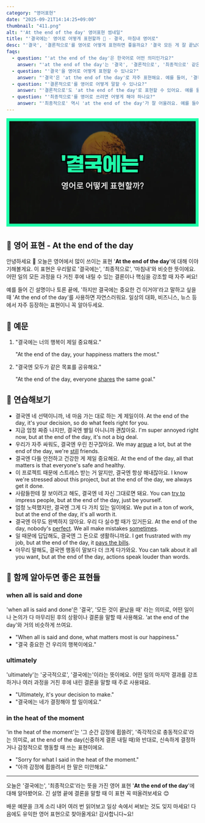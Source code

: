 ```yaml
---
category: "영어표현"
date: "2025-09-21T14:14:25+09:00"
thumbnail: "411.png"
alt: "'At the end of the day' 영어표현 썸네일"
title: "'결국에는' 영어로 어떻게 표현할까 🌅 - 결국, 마침내 영어로"
desc: "'결국', '결론적으로'를 영어로 어떻게 표현하면 좋을까요? '결국 모든 게 잘 끝났어요.', '결국 중요한 건 건강이에요.' 등을 영어로 표현하는 법을 배워봅시다. 다양한 예문을 통해서 연습하고 본인의 표현으로 만들어 보세요."
faqs:
  - question: "'at the end of the day'은 한국어로 어떤 의미인가요?"
    answer: "'at the end of the day'는 '결국', '결론적으로', '최종적으로' 같은 뜻이에요. 여러 상황을 다 고려하고 결국 얘기하고 싶은 핵심을 말할 때 자주 써요."
  - question: "'결국'을 영어로 어떻게 표현할 수 있나요?"
    answer: "'결국'은 'at the end of the day'로 자주 표현해요. 예를 들어, '결국 모든 게 잘 끝났어요.'는 'At the end of the day, everything turned out well.'이라고 해요."
  - question: "'결론적으로'를 영어로 어떻게 말할 수 있나요?"
    answer: "'결론적으로'도 'at the end of the day'로 표현할 수 있어요. 예를 들어, '결론적으로 중요한 건 건강이에요.'는 'At the end of the day, health is what matters.'라고 말해요."
  - question: "'최종적으로'를 영어로 쓰려면 어떻게 해야 하나요?"
    answer: "'최종적으로' 역시 'at the end of the day'가 잘 어울려요. 예를 들어, '최종적으로 우리가 원하는 건 행복이에요.'는 'At the end of the day, what we want is happiness.'라고 말해요."
---
```


!['At the end of the day' 영어표현](./411.png)

## 🌟 영어 표현 - At the end of the day

안녕하세요 👋 오늘은 영어에서 많이 쓰이는 표현 '**At the end of the day**'에 대해 이야기해볼게요. 이 표현은 우리말로 '결국에는', '최종적으로', '마침내'와 비슷한 뜻이에요. 어떤 일의 모든 과정을 다 거친 후에 내릴 수 있는 결론이나 핵심을 강조할 때 자주 써요!

예를 들어 긴 설명이나 토론 끝에, '하지만 결국에는 중요한 건 이거야'라고 말하고 싶을 때 'At the end of the day'를 사용하면 자연스러워요. 일상의 대화, 비즈니스, 뉴스 등에서 자주 등장하는 표현이니 꼭 알아두세요.

## 📖 예문

1. "결국에는 너의 행복이 제일 중요해요."

   "At the end of the day, your happiness matters the most."

2. "결국엔 모두가 같은 목표를 공유해요."

   "At the end of the day, everyone [shares](/blog/in-english/248.share/) the same goal."

## 💬 연습해보기

<ul data-interactive-list>

  <li data-interactive-item>
    <span data-toggler>결국엔 네 선택이니까, 네 마음 가는 대로 하는 게 제일이야.</span>
    <span data-answer>At the end of the day, it's your decision, so do what feels right for you.</span>
  </li>

  <li data-interactive-item>
    <span data-toggler>지금 엄청 짜증 나지만, 결국엔 별일 아니니까 괜찮아요.</span>
    <span data-answer>I'm super annoyed right now, but at the end of the day, it's not a big deal.</span>
  </li>

  <li data-interactive-item>
    <span data-toggler>우리가 자주 싸워도, 결국엔 우린 친구잖아요.</span>
    <span data-answer>We may <a href="/blog/in-english/132.argue/">argue</a> a lot, but at the end of the day, we're <a href="/blog/in-english/254.still/">still</a> friends.</span>
  </li>

  <li data-interactive-item>
    <span data-toggler>결국엔 다들 안전하고 건강한 게 제일 중요해요.</span>
    <span data-answer>At the end of the day, all that matters is that everyone's safe and healthy.</span>
  </li>

  <li data-interactive-item>
    <span data-toggler>이 프로젝트 때문에 스트레스 받는 거 알지만, 결국엔 항상 해내잖아요.</span>
    <span data-answer>I know we're stressed about this project, but at the end of the day, we always get it done.</span>
  </li>

  <li data-interactive-item>
    <span data-toggler>사람들한테 잘 보이려고 해도, 결국엔 네 자신 그대로면 돼요.</span>
    <span data-answer>You can <a href="/blog/in-english/117.try-to/">try to</a> impress people, but at the end of the day, just be yourself.</span>
  </li>

  <li data-interactive-item>
    <span data-toggler>엄청 노력했지만, 결국엔 그게 다 가치 있는 일이에요.</span>
    <span data-answer>We put in a ton of work, but at the end of the day, it's all worth it.</span>
  </li>

  <li data-interactive-item>
    <span data-toggler>결국엔 아무도 완벽하지 않아요. 우리 다 실수할 때가 있거든요.</span>
    <span data-answer>At the end of the day, nobody's <a href="/blog/in-english/413.perfect/">perfect</a>. We all make mistakes <a href="/blog/in-english/270.sometimes/">sometimes</a>.</span>
  </li>

  <li data-interactive-item>
    <span data-toggler>일 때문에 답답해도, 결국엔 그 돈으로 생활하니까요.</span>
    <span data-answer>I get frustrated with my job, but at the end of the day, it <a href="/blog/in-english/084.pay-the-bills/">pays the bills</a>.</span>
  </li>

  <li data-interactive-item>
    <span data-toggler>아무리 말해도, 결국엔 행동이 말보다 더 크게 다가와요.</span>
    <span data-answer>You can talk about it all you want, but at the end of the day, actions speak louder than words.</span>
  </li>

</ul>

## 🤝 함께 알아두면 좋은 표현들

### when all is said and done

'when all is said and done'은 '결국', '모든 것이 끝났을 때' 라는 의미로, 어떤 일이나 논의가 다 마무리된 후의 상황이나 결론을 말할 때 사용해요. 'at the end of the day'와 거의 비슷하게 쓰여요.

- "When all is said and done, what matters most is our happiness."
- "결국 중요한 건 우리의 행복이에요."

### ultimately

'ultimately'는 '궁극적으로', '결국에는'이라는 뜻이에요. 어떤 일의 마지막 결과를 강조하거나 여러 과정을 거친 후에 내린 결론을 말할 때 주로 사용돼요.

- "Ultimately, it's your decision to make."
- "결국에는 네가 결정해야 할 일이에요."

### in the heat of the moment

'in the heat of the moment'는 '그 순간 감정에 휩쓸려', '즉각적으로 충동적으로'라는 의미로, at the end of the day(신중하게 결론 내릴 때)와 반대로, 신속하게 결정하거나 감정적으로 행동할 때 쓰는 표현이에요.

- "Sorry for what I said in the heat of the moment."
- "아까 감정에 휩쓸려서 한 말은 미안해요."

---

오늘은 '결국에는', '최종적으로'라는 뜻을 가진 영어 표현 '**At the end of the day**'에 대해 알아봤어요. 긴 설명 끝에 결론을 말할 때 이 표현 꼭 떠올려보세요 😊

배운 예문을 크게 소리 내어 여러 번 읽어보고 일상 속에서 써보는 것도 잊지 마세요! 다음에도 유익한 영어 표현으로 찾아올게요! 감사합니다~요!
